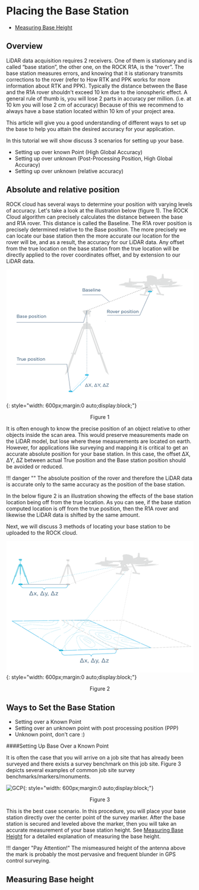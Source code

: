 # Placing the Base Station
* [Measuring Base Height](#measuring-base-height)

## Overview

LiDAR data acquisition requires 2 receivers. One of them is stationary and is called “base station”, the other one, on the ROCK R1A, is the “rover”. The base station measures errors, and knowing that it is stationary transmits corrections to the rover (refer to How RTK and PPK works for more information about RTK and PPK). Typically the distance between the Base and the R1A rover shouldn't exceed 10 km due to the ionospheric effect. A general rule of thumb is, you will lose 2 parts in accuracy per million.  (i.e. at 10 km you will lose 2 cm of accuracy)  Because of this we recommend to always have a base station located within 10 km of your project area.

This article will give you a good understanding of different ways to set up the base to help you attain the desired accuracy for your application.

In this tutorial we will show discuss 3 scenarios for setting up your base.

* Setting up over known Point (High Global Accuracy)
* Setting up over unknown (Post-Processing Position, High Global Accuracy)
* Setting up over unknown (relative accuracy)



## Absolute and relative position

ROCK cloud has several ways to determine your position with varying levels of accuracy. Let's take a look at the illustration below (figure 1). The ROCK Cloud algorithm can precisely calculates the distance between the base and R1A rover. This distance is called the Baseline. The R1A rover position is precisely determined relative to the Base position.  The more precisely we can locate our base station then the more accurate our location for the rover will be, and as a result, the accuracy for our LiDAR data.  Any offset from the true location on the base station from the true location will be directly applied to the rover coordinates offset, and by extension to our LiDAR data.  

![Base Rover Diagram](../../img/Base-Rover-diagram.png){: style="width: 600px;margin:0 auto;display:block;"}
<div style="text-align: center;">
  <figcaption>Figure 1</figcaption>
</div>


It is often enough to know the precise position of an object relative to other objects inside the scan area.  This would preserve measurements made on the LiDAR model, but lose where these measurements are located on earth.  However, for applications like surveying and mapping it is critical to get an accurate absolute position for your base station. In this case, the offset ΔX, ΔY, ΔZ between actual True position and the Base station position should be avoided or reduced.

!!! danger ""
    The absolute position of the rover and therefore the LiDAR data is accurate only to the same accuracy as the position of the base station.

In the below figure 2 is an illustration showing the effects of the base station location
being off from the true location.  As you can see, if the base station computed location is off from the true position, then the R1A rover and likewise the LiDAR data is shifted by the same amount.  

Next, we will discuss 3 methods of locating your base station to be uploaded to the ROCK cloud.


![LiDAR Shift](../../img/LiDAR-Shift.png){: style="width: 600px;margin:0 auto;display:block;"}
<div style="text-align: center;">
    <figcaption>Figure 2</figcaption>
</div>



## Ways to Set the Base Station

* Setting over a Known Point
* Setting over an unknown point with post processing position (PPP)
* Unknown point, don't care :)

####Setting Up Base Over a Known Point

It is often the case that you will arrive on a job site that has already been surveyed and there exists a survey benchmark on this job site.  Figure 3 depicts several examples of common job site survey benchmarks/markers/monuments.


![GCP](../../img/GCP.png){: style="width: 600px;margin:0 auto;display:block;"}
<div style="text-align: center;">
    <figcaption>Figure 3</figcaption>
</div>


This is the best case scenario. In this procedure, you will place your base station directly over the center point of the survey marker.  After the base station is secured and leveled above the marker, then you will take an accurate measurement of your base station height.  See [Measuring Base Height](#measuring-base-height) for a detailed explanation of measuring the base height.

!!! danger "Pay Attention!"
    The mismeasured height of the antenna above the mark is probably the most pervasive and frequent blunder in GPS control surveying.

## Measuring Base height
